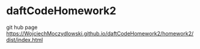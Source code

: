 # daftCodeHomework2
git hub page https://WojciechMoczydlowski.github.io/daftCodeHomework2/homework2/dist/index.html
